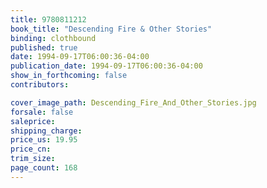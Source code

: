 ```yaml
---
title: 9780811212
book_title: "Descending Fire & Other Stories"
binding: clothbound
published: true
date: 1994-09-17T06:00:36-04:00
publication_date: 1994-09-17T06:00:36-04:00
show_in_forthcoming: false
contributors:

cover_image_path: Descending_Fire_And_Other_Stories.jpg
forsale: false
saleprice:
shipping_charge:
price_us: 19.95
price_cn:
trim_size:
page_count: 168
---
```


